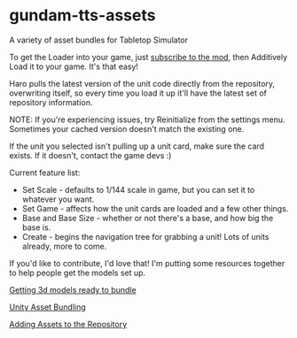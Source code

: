 # gundam-tts-assets
A variety of asset bundles for Tabletop Simulator

To get the Loader into your game, just [subscribe to the mod](https://steamcommunity.com/sharedfiles/filedetails/?id=2450780114), then Additively Load it to your game.  It's that easy!

Haro pulls the latest version of the unit code directly from the repository, overwriting itself, so every time you load it up it'll have the latest set of repository information.

NOTE: If you're experiencing issues, try Reinitialize from the settings menu.  Sometimes your cached version doesn't match the existing one.

If the unit you selected isn't pulling up a unit card, make sure the card exists.  If it doesn't, contact the game devs :) 

Current feature list:
* Set Scale - defaults to 1/144 scale in game, but you can set it to whatever you want.
* Set Game - affects how the unit cards are loaded and a few other things.
* Base and Base Size - whether or not there's a base, and how big the base is.
* Create - begins the navigation tree for grabbing a unit!  Lots of units already, more to come.

If you'd like to contribute, I'd love that!  I'm putting some resources together to help people get the models set up.

[Getting 3d models ready to bundle](https://github.com/ScornMandark/gundam-tts-assets/blob/main/contributing/3d%20Model%20Prep%20Instructions.md)

[Unity Asset Bundling](https://github.com/ScornMandark/gundam-tts-assets/blob/main/contributing/Unity%20Asset%20Bundling.md)

[Adding Assets to the Repository](https://github.com/ScornMandark/gundam-tts-assets/blob/main/contributing/Adding%20Assets%20to%20the%20Repository.)
